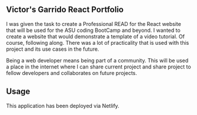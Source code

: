 ## Victor's Garrido React Portfolio

I was given the task to create a Professional READ for the React website that will be used for the ASU coding BootCamp and beyond. I wanted to create a website that would demonstrate a template of a video tutorial. Of course, following along. There was a lot of practicality that is used with this project and its use cases in the future.

Being a web developer means being part of a community. This will be used a place in the internet where I can share current project and share project to fellow developers and collaborates on future projects.

## Usage
This application has been deployed via Netlify.